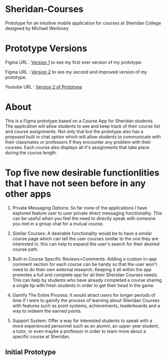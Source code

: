 # Sheridan-Courses
Prototype for an intuitive mobile application for courses at Sheridan College designed by Michael Werbowy

# Prototype Versions

Figma URL : [Version 1](https://www.figma.com/file/6OT6BYPEWNN6AVk8uMqAux/Untitled?type=design&node-id=0%3A1&mode=design&t=5v9f0S73LFPs4nOa-1) to see my first ever version of my prototype.

Figma URL : [Version 2]() to see my second and improved version of my prototype.

Youtube URL : [Version 2 of Prototype]()

# About 

This is a Figma prototype based on a Course App for Sheridan students. The application will allow students to see and keep track of their course list and course assignments. Not only that but the prototype also has a proposed built in chat option which will allow students to communicate with their classmates or professors if they encounter any problem with their courses. Each course also displays all it's assignments that take place during the course length.

# Top five new desirable functionlities that I have not seen before in any other apps

1. Private Messaging Options: So far none of the applications I have explored feature user to user private direct messaging functionality. This can be useful when you feel the need to directly speak with someone you met in a group chat for a mutual course.
   
2. Similar Courses: A desirable functionality would be to have a similar course page which can tell the user courses similar to the one they are interested in, this can help to expand the user's search for their desired course path.

3. Built-in Course Specific Reviews+Comments: Adding a custom in-app comment section for each course can be handy so that the user won't need to do their own external research. Keeping it all within the app promotes a full and complete app for all their Sheridan Courses needs. This can help by students who have already completed a course sharing a single tip with fresh students in order to get their head in the game.

4. Gamify The Entire Process: It would atract users for longer periods of time if I were to gamify the process of learning about Sheridan Courses with features such as point systems, achievements, leaderboards and a way to redeem the earned points.

5. Support System: Offer a way for interested students to speak with a more experienced personnel such as an alumni, an upper year student, a tutor, or even maybe a professor in order to learn more about a specific course at Sheridan.

## Initial Prototype

